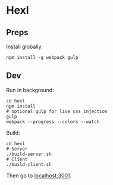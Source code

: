 # Hexl

## Preps

Install globally

``` shell
npm install -g webpack gulp
```

## Dev

Run in background:

``` shell
cd hexl
npm install
# optional gulp for live css injection
gulp
webpack --progress --colors --watch
```

Build:

``` shell
cd hexl
# Server
./build-server.sh
# Client
./build-client.sh
```

Then go to [localhost:3001](http://localhost:3001).
